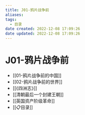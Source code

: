 ```yaml
---
title: J01-鸦片战争前
aliases:
tags:
  - 目录
date created: 2022-12-08 17:09:26
date updated: 2022-12-08 17:09:26
---
```


# J01-鸦片战争前

- [[01-鸦片战争前的中国]]
- [[02-鸦片战争前的世界]]
- [[《四洲志》]]
- [[清朝最后一个封建王朝]]
- [[英国资产阶级革命]]
- [[📋目录]]
